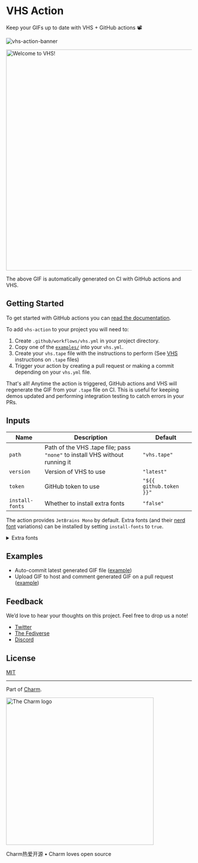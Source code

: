 # VHS Action

Keep your GIFs up to date with VHS + GitHub actions 📽️

![vhs-action-banner](https://stuff.charm.sh/vhs/vhs-action-banner.png)

<img alt="Welcome to VHS!" src="vhs.gif" width="600" />

The above GIF is automatically generated on CI with GitHub actions and VHS.

## Getting Started

To get started with GitHub actions you can [read the documentation](https://docs.github.com/en/actions).

To add `vhs-action` to your project you will need to:

1. Create `.github/workflows/vhs.yml` in your project directory.
2. Copy one of the [`examples/`](./examples/) into your `vhs.yml`.
3. Create your `vhs.tape` file with the instructions to perform (See [VHS][vhs] instructions on `.tape` files)
4. Trigger your action by creating a pull request or making a commit depending on your `vhs.yml` file.

That's all! Anytime the action is triggered, GitHub actions and VHS will regenerate the GIF from your `.tape` file on CI.
This is useful for keeping demos updated and performing integration testing to catch errors in your PRs.

## Inputs

| Name            | Description                                                                     | Default                 |
| --------------- | ------------------------------------------------------------------------------- | ----------------------- |
| `path`          | Path of the VHS .tape file; pass `"none"` to install VHS without running it     | `"vhs.tape"`            |
| `version`       | Version of VHS to use                                                           | `"latest"`              |
| `token`         | GitHub token to use                                                             | `"${{ github.token }}"` |
| `install-fonts` | Whether to install extra fonts                                                  | `"false"`               |

The action provides `JetBrains Mono` by default. Extra fonts (and their
[nerd font][nerdfonts] variations) can be installed by setting `install-fonts`
to `true`.

<details>
<summary>Extra fonts</summary>

- Bitstream Vera Sans Mono
- DejaVu
- Fira Code
- Hack
- IBM Plex Mono
- Inconsolata
- Liberation
- Roboto Mono
- Source Code Pro
- Ubuntu Mono

</details>

## Examples

- Auto-commit latest generated GIF file ([example](./examples/auto-commit.yml))
- Upload GIF to host and comment generated GIF on a pull request ([example](./examples/comment-pr.yml))

## Feedback

We’d love to hear your thoughts on this project. Feel free to drop us a note!

- [Twitter](https://twitter.com/charmcli)
- [The Fediverse](https://mastodon.social/@charmcli)
- [Discord](https://charm.sh/chat)

## License

[MIT](https://github.com/charmbracelet/vhs/raw/main/LICENSE)

---

Part of [Charm](https://charm.sh).

<a href="https://charm.sh/">
  <img
    alt="The Charm logo"
    width="400"
    src="https://stuff.charm.sh/charm-badge.jpg"
  />
</a>

Charm热爱开源 • Charm loves open source

[vhs]: https://github.com/charmbracelet/vhs
[nerdfonts]: https://www.nerdfonts.com
